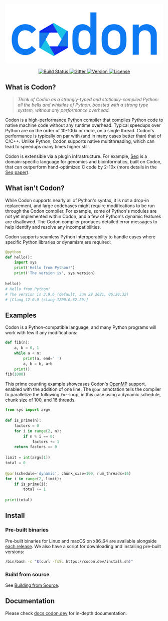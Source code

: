 <p align="center">
 <img src="docs/sphinx/codon.png?raw=true" width="600" alt="Codon"/>
</p>

<p align="center">
  <a href="https://github.com/exaloop/codon/actions/workflows/ci.yml">
    <img src="https://github.com/exaloop/codon/actions/workflows/ci.yml/badge.svg"
         alt="Build Status">
  </a>
  <a href="https://gitter.im/seq-lang/seq?utm_source=badge&utm_medium=badge&utm_campaign=pr-badge&utm_content=badge">
    <img src="https://badges.gitter.im/Join%20Chat.svg"
         alt="Gitter">
  </a>
  <a href="https://github.com/exaloop/codon/releases/latest">
    <img src="https://img.shields.io/github/v/release/exaloop/codon?sort=semver"
         alt="Version">
  </a>
  <a href="https://github.com/exaloop/codon/blob/master/LICENSE">
    <img src="https://img.shields.io/github/license/exaloop/codon"
         alt="License">
  </a>
</p>

## What is Codon?

> *Think of Codon as a strongly-typed and statically-compiled Python: all the bells and whistles of Python,
   boosted with a strong type system, without any performance overhead.*

Codon is a high-performance Python compiler that compiles Python code to native machine code without any runtime overhead.
Typical speedups over Python are on the order of 10-100x or more, on a single thread. Codon's performance is typically on par with
(and in many cases better than) that of C/C++. Unlike Python, Codon supports native multithreading, which can lead to speedups many
times higher still.

Codon is extensible via a plugin infrastructure. For example, [Seq](https://github.com/seq-lang/seq) is a domain-specific
language for genomics and bioinformatics, built on Codon, that can outperform hand-optimized C code by 2-10x (more details in
the [Seq paper](https://www.nature.com/articles/s41587-021-00985-6)).

## What isn't Codon?

While Codon supports nearly all of Python's syntax, it is not a drop-in replacement, and large codebases might require modifications
to be run through the Codon compiler. For example, some of Python's modules are not yet implemented within Codon, and a few of Python's
dynamic features are disallowed. The Codon compiler produces detailed error messages to help identify and resolve any incompatibilities.

Codon supports seamless Python interoperability to handle cases where specific Python libraries or dynamism are required:

```python
@python
def hello():
    import sys
    print('Hello from Python!')
    print('The version is', sys.version)

hello()
# Hello from Python!
# The version is 3.9.6 (default, Jun 29 2021, 06:20:32)
# [Clang 12.0.0 (clang-1200.0.32.29)]
```

## Examples

Codon is a Python-compatible language, and many Python programs will work with few if any modifications:

```python
def fib(n):
    a, b = 0, 1
    while a < n:
        print(a, end=' ')
        a, b = b, a+b
    print()
fib(1000)
```

This prime counting example showcases Codon's [OpenMP](https://www.openmp.org/) support, enabled with the addition of one line.
The `@par` annotation tells the compiler to parallelize the following `for`-loop, in this case using a dynamic schedule, chunk size
of 100, and 16 threads.

```python
from sys import argv

def is_prime(n):
    factors = 0
    for i in range(2, n):
        if n % i == 0:
            factors += 1
    return factors == 0

limit = int(argv[1])
total = 0

@par(schedule='dynamic', chunk_size=100, num_threads=16)
for i in range(2, limit):
    if is_prime(i):
        total += 1

print(total)
```

## Install

### Pre-built binaries

Pre-built binaries for Linux and macOS on x86_64 are available alongside [each release](https://github.com/exaloop/codon/releases).
We also have a script for downloading and installing pre-built versions:

```bash
/bin/bash -c "$(curl -fsSL https://codon.dev/install.sh)"
```

### Build from source

See [Building from Source](docs/sphinx/build.rst).

## Documentation

Please check [docs.codon.dev](https://docs.codon.dev) for in-depth documentation.
